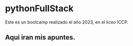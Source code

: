 # pythonFullStack
Este es un bootcamp realizado el año 2023, en el liceo ICCP.


## Aqui iran mis apuntes.
